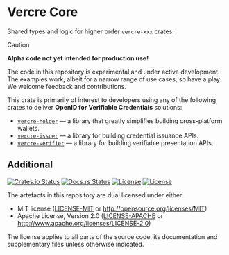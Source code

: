 # Vercre Core

Shared types and logic for higher order `vercre-xxx` crates.

> [!CAUTION]
>
> **Alpha code not yet intended for production use!**
>
> The code in this repository is experimental and under active development. The examples work, albeit for a narrow range of use cases, so have a play. We welcome feedback and contributions.

This crate is primarily of interest to developers using any of the following crates to deliver **OpenID for Verifiable Credentials** solutions:

- [`vercre-holder`](../../vercre-holder/) — a library that greatly simplifies building cross-platform wallets.
- [`vercre-issuer`](../../vercre-issuer/) — a library for building credential issuance APIs.
- [`vercre-verifier`](../../vercre-verifier/) — a library for building verifiable presentation APIs.

## Additional

[![Crates.io Status](https://img.shields.io/crates/v/core-utils.svg)](https://crates.io/crates/core-utils)
[![Docs.rs Status](https://docs.rs/core-utils/badge.svg)](https://docs.rs/core-utils/)
[![License](https://img.shields.io/badge/license-MIT-blue.svg)](./LICENSE-MIT)
[![License](https://img.shields.io/badge/license-Apache-blue.svg)](./LICENSE-APACHE)

<!-- The [changelog][CHANGES] is used to record a summary of changes between releases. A more granular
record of changes can be found in the commit history. -->

The artefacts in this repository are dual licensed under either:

- MIT license ([LICENSE-MIT] or <http://opensource.org/licenses/MIT>)
- Apache License, Version 2.0 ([LICENSE-APACHE] or <http://www.apache.org/licenses/LICENSE-2.0>)

The license applies to all parts of the source code, its documentation and supplementary files
unless otherwise indicated.

<!-- [CHANGES]: CHANGELOG.md -->
[LICENSE-MIT]: LICENSE-MIT
[LICENSE-APACHE]: LICENSE-APACHE
